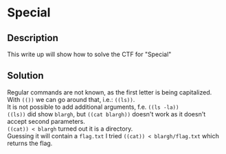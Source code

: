 # Special

## Description
This write up will show how to solve the CTF for "Special"

## Solution
Regular commands are not known, as the first letter is being capitalized.</br>
With `(())` we can go around that, i.e.: `((ls))`.</br>
It is not possible to add additional arguments, f.e. `((ls -la))`</br>
`((ls))` did show `blargh`, but `((cat blargh))` doesn't work as it doesn't accept second parameters.</br>
`((cat)) < blargh` turned out it is a directory.</br>
Guessing it will contain a `flag.txt` I tried `((cat)) < blargh/flag.txt` which returns the flag.
